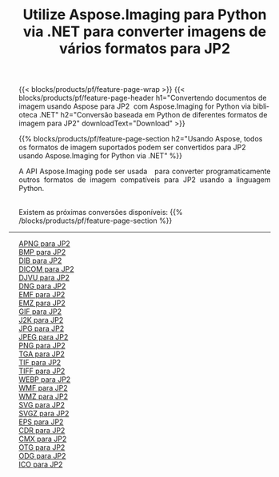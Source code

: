 ﻿---
title: Utilize Aspose.Imaging para Python via .NET para converter imagens de vários formatos para JP2 
weight: 3920
url: /pt/python-net/conversion/to/jp2 
lang: pt
langdirlevel: 2
locales: zh-hans,ja,it,ru,de,es,fr,nl,id,lt,pl,pt,vi,tr,ko,zh-hant,ar,hi,th,sv,cs,uk,he
description: Você pode usar Aspose.Imaging para Python via biblioteca .NET para converter de uma variedade de formatos para JP2
---

{{< blocks/products/pf/feature-page-wrap >}}
{{< blocks/products/pf/feature-page-header h1="Convertendo documentos de imagem usando Aspose para JP2  com Aspose.Imaging for Python via biblioteca .NET" h2="Conversão baseada em Python de diferentes formatos de imagem para JP2" downloadText="Download" >}}


{{% blocks/products/pf/feature-page-section  h2="Usando Aspose, todos os formatos de imagem suportados podem ser convertidos para JP2 usando Aspose.Imaging for Python via .NET" %}}
<p align=justify>A API Aspose.Imaging pode ser usada   para converter programaticamente outros formatos de imagem compatíveis para JP2 usando a linguagem Python.</p>
<br/>
Existem as próximas conversões disponíveis:
{{% /blocks/products/pf/feature-page-section %}}
<div class="container-fluid productfamilypage bg-gray">
    <div class="convertypes bg-gray agp-content section">
        <div class="container">
		<hr style="margin-left:-20px;"/>
		<div class="row other-converters">
		    <div class='col-md-2 other-converter remove-lp remove-rp'><a href="/imaging/pt/python-net/conversion/apng-to-jp2" >APNG para JP2</a></div>
<div class='col-md-2 other-converter remove-lp remove-rp'><a href="/imaging/pt/python-net/conversion/bmp-to-jp2" >BMP para JP2</a></div>
<div class='col-md-2 other-converter remove-lp remove-rp'><a href="/imaging/pt/python-net/conversion/dib-to-jp2" >DIB para JP2</a></div>
<div class='col-md-2 other-converter remove-lp remove-rp'><a href="/imaging/pt/python-net/conversion/dicom-to-jp2" >DICOM para JP2</a></div>
<div class='col-md-2 other-converter remove-lp remove-rp'><a href="/imaging/pt/python-net/conversion/djvu-to-jp2" >DJVU para JP2</a></div>
<div class='col-md-2 other-converter remove-lp remove-rp'><a href="/imaging/pt/python-net/conversion/dng-to-jp2" >DNG para JP2</a></div>
<div class='col-md-2 other-converter remove-lp remove-rp'><a href="/imaging/pt/python-net/conversion/emf-to-jp2" >EMF para JP2</a></div>
<div class='col-md-2 other-converter remove-lp remove-rp'><a href="/imaging/pt/python-net/conversion/emz-to-jp2" >EMZ para JP2</a></div>
<div class='col-md-2 other-converter remove-lp remove-rp'><a href="/imaging/pt/python-net/conversion/gif-to-jp2" >GIF para JP2</a></div>
<div class='col-md-2 other-converter remove-lp remove-rp'><a href="/imaging/pt/python-net/conversion/j2k-to-jp2" >J2K para JP2</a></div>
<div class='col-md-2 other-converter remove-lp remove-rp'><a href="/imaging/pt/python-net/conversion/jpg-to-jp2" >JPG para JP2</a></div>
<div class='col-md-2 other-converter remove-lp remove-rp'><a href="/imaging/pt/python-net/conversion/jpeg-to-jp2" >JPEG para JP2</a></div>
<div class='col-md-2 other-converter remove-lp remove-rp'><a href="/imaging/pt/python-net/conversion/png-to-jp2" >PNG para JP2</a></div>
<div class='col-md-2 other-converter remove-lp remove-rp'><a href="/imaging/pt/python-net/conversion/tga-to-jp2" >TGA para JP2</a></div>
<div class='col-md-2 other-converter remove-lp remove-rp'><a href="/imaging/pt/python-net/conversion/tif-to-jp2" >TIF para JP2</a></div>
<div class='col-md-2 other-converter remove-lp remove-rp'><a href="/imaging/pt/python-net/conversion/tiff-to-jp2" >TIFF para JP2</a></div>
<div class='col-md-2 other-converter remove-lp remove-rp'><a href="/imaging/pt/python-net/conversion/webp-to-jp2" >WEBP para JP2</a></div>
<div class='col-md-2 other-converter remove-lp remove-rp'><a href="/imaging/pt/python-net/conversion/wmf-to-jp2" >WMF para JP2</a></div>
<div class='col-md-2 other-converter remove-lp remove-rp'><a href="/imaging/pt/python-net/conversion/wmz-to-jp2" >WMZ para JP2</a></div>
<div class='col-md-2 other-converter remove-lp remove-rp'><a href="/imaging/pt/python-net/conversion/svg-to-jp2" >SVG para JP2</a></div>
<div class='col-md-2 other-converter remove-lp remove-rp'><a href="/imaging/pt/python-net/conversion/svgz-to-jp2" >SVGZ para JP2</a></div>
<div class='col-md-2 other-converter remove-lp remove-rp'><a href="/imaging/pt/python-net/conversion/eps-to-jp2" >EPS para JP2</a></div>
<div class='col-md-2 other-converter remove-lp remove-rp'><a href="/imaging/pt/python-net/conversion/cdr-to-jp2" >CDR para JP2</a></div>
<div class='col-md-2 other-converter remove-lp remove-rp'><a href="/imaging/pt/python-net/conversion/cmx-to-jp2" >CMX para JP2</a></div>
<div class='col-md-2 other-converter remove-lp remove-rp'><a href="/imaging/pt/python-net/conversion/otg-to-jp2" >OTG para JP2</a></div>
<div class='col-md-2 other-converter remove-lp remove-rp'><a href="/imaging/pt/python-net/conversion/odg-to-jp2" >ODG para JP2</a></div>
<div class='col-md-2 other-converter remove-lp remove-rp'><a href="/imaging/pt/python-net/conversion/ico-to-jp2" >ICO para JP2</a></div>
                </div>
        </div>
    </div>
</div>
<br/>

